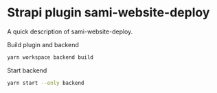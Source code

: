 # Strapi plugin sami-website-deploy

A quick description of sami-website-deploy.

Build plugin and backend

```sh
yarn workspace backend build
```

Start backend

```sh
yarn start --only backend
```
